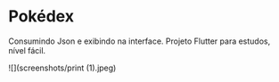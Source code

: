 # Pokédex

Consumindo Json e exibindo na interface. Projeto Flutter para estudos, nível fácil.


![](screenshots/print (1).jpeg)